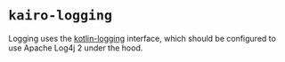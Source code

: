 # `kairo-logging`

Logging uses the [kotlin-logging](https://github.com/oshai/kotlin-logging) interface,
which should be configured to use Apache Log4j 2 under the hood.
